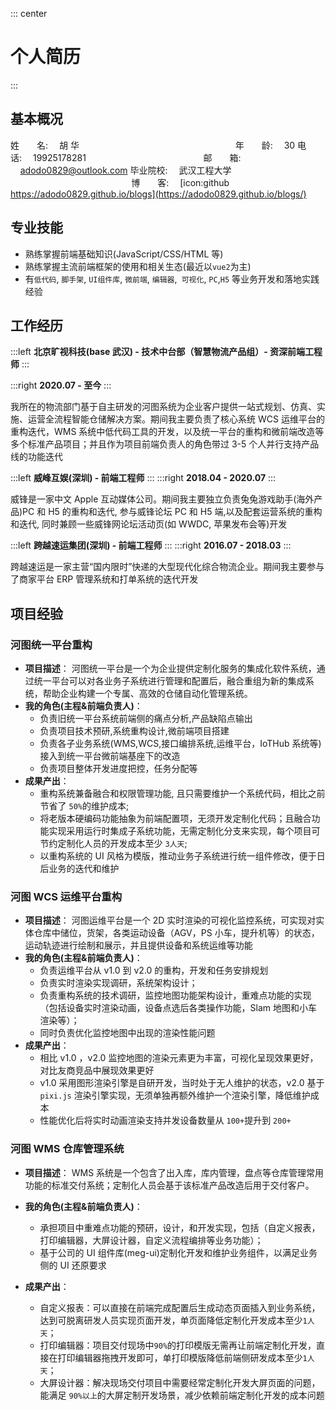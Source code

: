::: center

# 个人简历

:::

## 基本概况

姓&emsp;&emsp;名: &emsp;胡 华 &emsp;&emsp;&emsp;&emsp;&emsp;&emsp;&emsp;&emsp;&emsp;&emsp; &emsp;&emsp;&emsp;&emsp;&emsp;&emsp;&emsp; 年&emsp;&emsp;龄: &emsp;30
电&emsp;&emsp;话: &emsp;19925178281   &emsp; &emsp;&emsp;&emsp;&emsp;&emsp;&emsp;&emsp;&emsp;&emsp;&emsp;&emsp; 邮&emsp;&emsp;箱:     adodo0829@outlook.com
毕业院校: &emsp;武汉工程大学 &emsp;&emsp;&emsp;&emsp;&emsp;&emsp;&emsp;&emsp;&emsp;&emsp;&emsp;&emsp;&emsp; **&nbsp;** 博&emsp;&emsp;客:&emsp; [icon:github https://adodo0829.github.io/blogs](https://adodo0829.github.io/blogs/)

## 专业技能

- 熟练掌握前端基础知识(JavaScript/CSS/HTML 等)
- 熟练掌握主流前端框架的使用和相关生态(最近以`vue2`为主)
- 有`低代码`, `脚手架`, `UI组件库`, `微前端`, `编辑器`,` 可视化`, `PC`,`H5` 等业务开发和落地实践经验

## 工作经历

:::left
**北京旷视科技(base 武汉) - 技术中台部（智慧物流产品组）- 资深前端工程师**
:::

:::right
**2020.07 - 至今**
:::

我所在的物流部门基于自主研发的河图系统为企业客户提供一站式规划、仿真、实施、运营全流程智能仓储解决方案。期间我主要负责了核心系统 WCS 运维平台的重构迭代，WMS 系统中低代码工具的开发，以及统一平台的重构和微前端改造等多个标准产品项目；并且作为项目前端负责人的角色带过 3-5 个人并行支持产品线的功能迭代

:::left
**威峰互娱(深圳) - 前端工程师**
:::
:::right
**2018.04 - 2020.07**
:::

威锋是一家中文 Apple 互动媒体公司。期间我主要独立负责兔兔游戏助手(海外产品)PC 和 H5 的重构和迭代, 参与威锋论坛 PC 和 H5 端,以及配套运营系统的重构和迭代, 同时兼顾一些威锋网论坛活动页(如 WWDC, 苹果发布会等)开发

:::left
**跨越速运集团(深圳) - 前端工程师**
:::
:::right
**2016.07 - 2018.03**
:::

跨越速运是一家主营“国内限时”快递的大型现代化综合物流企业。期间我主要参与了商家平台 ERP 管理系统和打单系统的迭代开发

## 项目经验

### 河图统一平台重构

- **项目描述**：
  河图统一平台是一个为企业提供定制化服务的集成化软件系统，通过统一平台可以对各业务子系统进行管理和配置后，融合重组为新的集成系统，帮助企业构建一个专属、高效的仓储自动化管理系统。
- **我的角色(主程&前端负责人)**：
  - 负责旧统一平台系统前端侧的痛点分析,产品缺陷点输出
  - 负责项目技术预研,系统重构设计,微前端项目搭建
  - 负责各子业务系统(WMS,WCS,接口编排系统,运维平台，IoTHub 系统等)接入到统一平台微前端基座下的改造
  - 负责项目整体开发进度把控，任务分配等
- **成果产出**：
  - 重构系统兼备融合和权限管理功能, 且只需要维护一个系统代码，相比之前节省了 `50%`的维护成本;
  - 将老版本硬编码功能抽象为前端配置项，无须开发定制化代码；且融合功能实现采用运行时集成子系统功能，无需定制化分支来实现，每个项目可节约定制化人员的开发成本至少 `3人天`;
  - 以重构系统的 UI 风格为模版，推动业务子系统进行统一组件修改，便于日后业务的迭代和维护

### 河图 WCS 运维平台重构

- **项目描述**：
  河图运维平台是一个 2D 实时渲染的可视化监控系统，可实现对实体仓库中储位，货架，各类运动设备（AGV，PS 小车，提升机等）的状态，运动轨迹进行绘制和展示，并且提供设备和系统运维等功能
- **我的角色(主程&前端负责人)**：
  - 负责运维平台从 v1.0 到 v2.0 的重构，开发和任务安排规划
  - 负责实时渲染实现调研，系统架构设计；
  - 负责重构系统的技术调研，监控地图功能架构设计，重难点功能的实现（包括设备实时渲染动画，设备点选后各类操作功能，Slam 地图和小车渲染等）；
  - 同时负责优化监控地图中出现的渲染性能问题
- **成果产出**：
  - 相比 v1.0 ，v2.0 监控地图的渲染元素更为丰富，可视化呈现效果更好，对比友商竞品中展现效果更好
  - v1.0 采用图形渲染引擎是自研开发，当时处于无人维护的状态，v2.0 基于 `pixi.js` 渲染引擎实现，无须单独再额外维护一个渲染引擎，降低维护成本
  - 性能优化后将实时动画渲染支持并发设备数量从 `100+`提升到 `200+`

### 河图 WMS 仓库管理系统

- **项目描述**：
  WMS 系统是一个包含了出入库，库内管理，盘点等仓库管理常用功能的标准交付系统；定制化人员会基于该标准产品改造后用于交付客户。

- **我的角色(主程&前端负责人)**：

  - 承担项目中重难点功能的预研，设计，和开发实现，包括（自定义报表，打印编辑器，大屏设计器，自定义流程编排等业务功能）；
  - 基于公司的 UI 组件库(meg-ui)定制化开发和维护业务组件，以满足业务侧的 UI 还原要求

- **成果产出**：

  - 自定义报表：可以直接在前端完成配置后生成动态页面插入到业务系统，达到可脱离研发人员实现页面开发，单页面降低定制化开发成本至少`1人天`；
  - 打印编辑器：项目交付现场中`90%`的打印模版无需再让前端定制化开发，直接在打印编辑器拖拽开发即可，单打印模版降低前端侧研发成本至少`1人天`；
  - 大屏设计器：解决现场交付项目中需要经常定制化开发大屏页面的问题，能满足 `90%以上`的大屏定制开发场景，减少依赖前端定制化开发的成本问题
